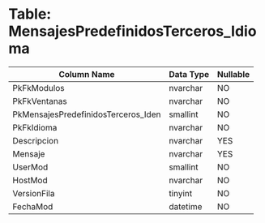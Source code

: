 # Table: MensajesPredefinidosTerceros_Idioma

| Column Name | Data Type | Nullable |
|-------------|-----------|----------|
| PkFkModulos | nvarchar | NO |
| PkFkVentanas | nvarchar | NO |
| PkMensajesPredefinidosTerceros_Iden | smallint | NO |
| PkFkIdioma | nvarchar | NO |
| Descripcion | nvarchar | YES |
| Mensaje | nvarchar | YES |
| UserMod | smallint | NO |
| HostMod | nvarchar | NO |
| VersionFila | tinyint | NO |
| FechaMod | datetime | NO |
